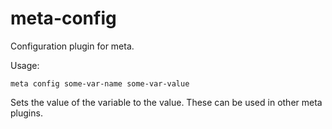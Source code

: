 # meta-config
Configuration plugin for meta.

Usage:

```
meta config some-var-name some-var-value
```

Sets the value of the variable to the value. These can be used in other
meta plugins.
